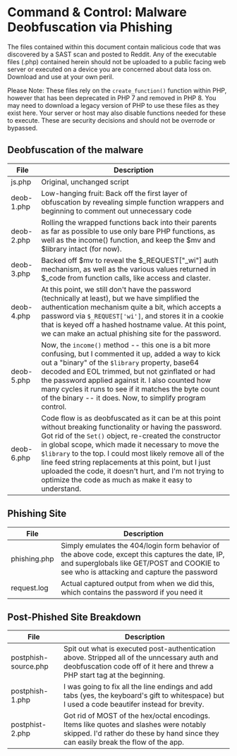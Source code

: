 # Command & Control: Malware Deobfuscation via Phishing

The files contained within this document contain malicious code that was discovered by a SAST scan and posted to Reddit. Any of the executable files (.php) contained herein should not be uploaded to a public facing web server or executed on a device you are concerned about data loss on. Download and use at your own peril.

Please Note: These files rely on the `create_function()` function within PHP, however that has been deprecated in PHP 7 and removed in PHP 8. You may need to download a legacy version of PHP to use these files as they exist here. Your server or host may also disable functions needed for these to execute. These are security decisions and should not be overrode or bypassed.


## Deobfuscation of the malware
 File | Description
 --- | ---
 js.php | Original, unchanged script
 deob-1.php | Low-hanging fruit: Back off the first layer of obfuscation by revealing simple function wrappers and beginning to comment out unnecessary code
 deob-2.php | Rolling the wrapped functions back into their parents as far as possible to use only bare PHP functions, as well as the income() function, and keep the $mv and $library intact (for now).
 deob-3.php | Backed off $mv to reveal the $_REQUEST["_wi"] auth mechanism, as well as the various values returned in $_code from function calls, like access and claster.
 deob-4.php | At this point, we still don't have the password (technically at least), but we have simplified the authentication mechanism quite a bit, which accepts a password via `$_REQUEST['wi']`, and stores it in a cookie that is keyed off a hashed hostname value. At this point, we can make an actual phishing site for the password.
 deob-5.php | Now, the `income()` method -- this one is a bit more confusing, but I commented it up, added a way to kick out a "binary" of the `$library` property, base64 decoded and EOL trimmed, but not gzinflated or had the password applied against it. I also counted how many cycles it runs to see if it matches the byte count of the binary -- it does. Now, to simplify program control.
 deob-6.php | Code flow is as deobfuscated as it can be at this point without breaking functionality or having the password. Got rid of the `Set()` object, re-created the constructor in global scope, which made it necessary to move the `$library` to the top. I could most likely remove all of the line feed string replacements at this point, but I just uploaded the code, it doesn't hurt, and I'm not trying to optimize the code as much as make it easy to understand. 
 
 
 ## Phishing Site
 File | Description
 --- | ---
 phishing.php | Simply emulates the 404/login form behavior of the above code, except this captures the date, IP, and superglobals like GET/POST and COOKIE to see who is attacking and capture the password
 request.log | Actual captured output from when we did this, which contains the password if you need it
 
 ## Post-Phished Site Breakdown
 File | Description
 --- | ---
 postphish-source.php | Spit out what is executed post-authentication above. Stripped all of the unncessary auth and deobfuscation code off of it here and threw a PHP start tag at the beginning.
 postphish-1.php | I was going to fix all the line endings and add tabs (yes, the keyboard's gift to whitespace) but I used a code beautifer instead for brevity.
 postphist-2.php | Got rid of MOST of the hex/octal encodings. Items like quotes and slashes were notably skipped. I'd rather do these by hand since they can easily break the flow of the app.
 
 

 
 
